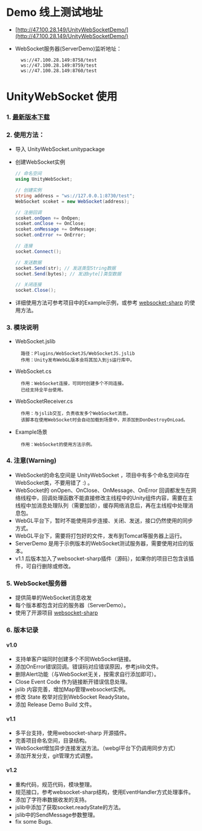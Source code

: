
# Demo 线上测试地址
- [http://47.100.28.149/UnityWebSocketDemo/](http://47.100.28.149/UnityWebSocketDemo/)
- WebSocket服务器(ServerDemo)监听地址：

        ws://47.100.28.149:8758/test
        ws://47.100.28.149:8759/test
        ws://47.100.28.149:8760/test

# UnityWebSocket 使用

### 1. [最新版本下载](https://github.com/y85171642/UnityWebSocket/releases)

### 2. 使用方法：
- 导入 UnityWebSocket.unitypackage

- 创建WebSocket实例

  ```csharp
  // 命名空间
  using UnityWebSocket;

  // 创建实例
  string address = "ws://127.0.0.1:8730/test";
  WebSocket scoket = new WebSocket(address);

  // 注册回调
  scoket.onOpen += OnOpen;
  scoket.onClose += OnClose;
  scoket.onMessage += OnMessage;
  socket.onError += OnError;

  // 连接
  socket.Connect();

  // 发送数据
  socket.Send(str); // 发送类型String数据
  socket.Send(bytes); // 发送byte[]类型数据

  // 关闭连接
  socket.Close();
  ```

- 详细使用方法可参考项目中的Example示例，或参考 [websocket-sharp](https://github.com/sta/websocket-sharp) 的使用方法。

### 3. 模块说明
- WebSocket.jslib

        路径：Plugins/WebSocketJS/WebSocketJS.jslib
        作用：Unity发布WebGL版本会将其加入到js运行库中。

- WebSocket.cs

        作用：WebSocket连接，可同时创建多个不同连接。
        已经支持全平台使用。

- WebSocketReceiver.cs

        作用：与jslib交互，负责收发多个WebSocket消息。
        该脚本在使用WebSocket时会自动加载到场景中，并添加到DonDestroyOnLoad。

- Example场景

        作用：WebSocket的使用方法示例。

### 4. 注意(Warning)
- WebSocket的命名空间是 UnityWebSocket ，项目中有多个命名空间存在WebSocket类，不要用错了 :) 。
- WebSocket的 onOpen、OnClose、OnMessage、OnError 回调都发生在网络线程中，回调处理函数不能直接修改主线程中的Unity组件内容，需要在主线程中加消息处理队列（需要加锁），缓存网络消息后，再在主线程中处理消息包。
- WebGL平台下，暂时不能使用异步连接、关闭、发送，接口仍然使用的同步方式。
- WebGL平台下，需要将打包好的文件，发布到Tomcat等服务器上运行。
- ServerDemo 是用于示例版本的WebSocket测试服务器，需要使用对应的版本。
- v1.1 后版本加入了websocket-sharp插件（源码），如果你的项目已包含该插件，可自行删除或修改。

### 5. WebSocket服务器
- 提供简单的WebSocket消息收发
- 每个版本都包含对应的服务器（ServerDemo）。
- 使用了开源项目 [websocket-sharp](https://github.com/sta/websocket-sharp)

### 6. 版本记录
#### v1.0
- 支持单客户端同时创建多个不同WebSocket链接。
- 添加OnError错误回调。错误码对应错误原因，参考jslib文件。
- 删除Alert功能（与WebSocket无关，按需求自行添加即可）。
- Close Event Code 作为链接断开错误信息处理。
- jslib 内容完善，增加Map管理websocket实例。
- 修改 State 枚举对应到WebSocket ReadyState。
- 添加 Release Demo Build 文件。

#### v1.1
- 多平台支持，使用websocket-sharp 开源插件。
- 完善项目命名空间，目录结构。
- WebSocket增加异步连接发送方法。（webgl平台下仍调用同步方式）
- 添加开发分支，git管理方式调整。

#### v1.2
- 重构代码，规范代码，模块整理。
- 规范接口，参考websocket-sharp结构，使用EventHandler方式处理事件。
- 添加了字符串数据收发的支持。
- jslib中添加了获取socket.readyState的方法。
- jslib中的SendMessage参数整理。
- fix some Bugs.
